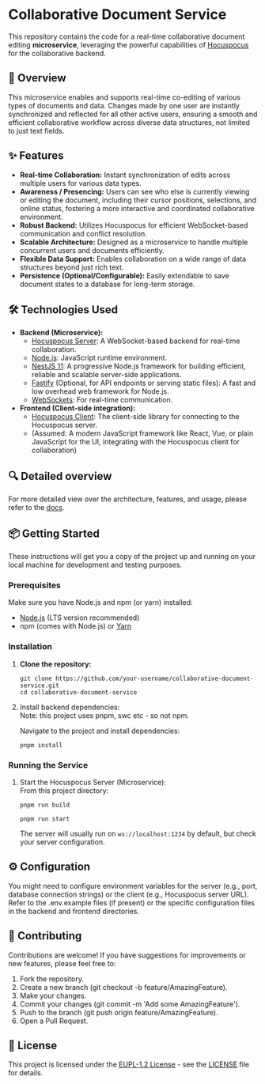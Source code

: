 # **Collaborative Document Service**

This repository contains the code for a real-time collaborative document editing **microservice**, leveraging the powerful capabilities of [Hocuspocus](https://hocuspocus.dev/) for the collaborative backend.

## **🚀 Overview**

This microservice enables and supports real-time co-editing of various types of documents and data. Changes made by one user are instantly synchronized and reflected for all other active users, ensuring a smooth and efficient collaborative workflow across diverse data structures, not limited to just text fields.

## **✨ Features**

* **Real-time Collaboration:** Instant synchronization of edits across multiple users for various data types.
* **Awareness / Presencing:** Users can see who else is currently viewing or editing the document, including their cursor positions, selections, and online status, fostering a more interactive and coordinated collaborative environment.
* **Robust Backend:** Utilizes Hocuspocus for efficient WebSocket-based communication and conflict resolution.
* **Scalable Architecture:** Designed as a microservice to handle multiple concurrent users and documents efficiently.
* **Flexible Data Support:** Enables collaboration on a wide range of data structures beyond just rich text.
* **Persistence (Optional/Configurable):** Easily extendable to save document states to a database for long-term storage.

## **🛠️ Technologies Used**

* **Backend (Microservice):**
    * [Hocuspocus Server](https://hocuspocus.dev/): A WebSocket-based backend for real-time collaboration.
    * [Node.js](https://nodejs.org/): JavaScript runtime environment.
    * [NestJS 11](https://nestjs.com/): A progressive Node.js framework for building efficient, reliable and scalable server-side applications.
    * [Fastify](https://www.fastify.io/) (Optional, for API endpoints or serving static files): A fast and low overhead web framework for Node.js.
    * [WebSockets](https://developer.mozilla.org/en-US/docs/Web/API/WebSockets_API): For real-time communication.
* **Frontend (Client-side integration):**
    * [Hocuspocus Client](https://tiptap.dev/docs/hocuspocus/guides/collaborative-editing): The client-side library for connecting to the Hocuspocus server.
    * (Assumed: A modern JavaScript framework like React, Vue, or plain JavaScript for the UI, integrating with the Hocuspocus client for collaboration)

## 🔍 Detailed overview
For more detailed view over the architecture, features, and usage, please refer to the [docs](./docs/index.md).

## **📦 Getting Started**

These instructions will get you a copy of the project up and running on your local machine for development and testing purposes.

### **Prerequisites**

Make sure you have Node.js and npm (or yarn) installed:

* [Node.js](https://nodejs.org/en/download/) (LTS version recommended)
* npm (comes with Node.js) or [Yarn](https://yarnpkg.com/getting-started/install)

### **Installation**

1. **Clone the repository:**  
   ```
   git clone https://github.com/your-username/collaborative-document-service.git  
   cd collaborative-document-service
   ```

2. Install backend dependencies:  
   Note: this project uses pnpm, swc etc - so not npm. 

   Navigate to the project and install dependencies:  
   ```
   pnpm install 
   ```

### **Running the Service**

1. Start the Hocuspocus Server (Microservice):  
   From this project directory:  
   ```
   pnpm run build
   ```

   ```
   pnpm run start
   ```

   The server will usually run on `ws://localhost:1234` by default, but check your server configuration.

## **⚙️ Configuration**

You might need to configure environment variables for the server (e.g., port, database connection strings) or the client (e.g., Hocuspocus server URL). Refer to the .env.example files (if present) or the specific configuration files in the backend and frontend directories.

## **🤝 Contributing**

Contributions are welcome\! If you have suggestions for improvements or new features, please feel free to:

1. Fork the repository.
2. Create a new branch (git checkout \-b feature/AmazingFeature).
3. Make your changes.
4. Commit your changes (git commit \-m 'Add some AmazingFeature').
5. Push to the branch (git push origin feature/AmazingFeature).
6. Open a Pull Request.

## **📄 License**

This project is licensed under the [EUPL-1.2 License](https://www.google.com/search?q=EUPL-1.2) - see the [LICENSE](./LICENSE) file for details.
